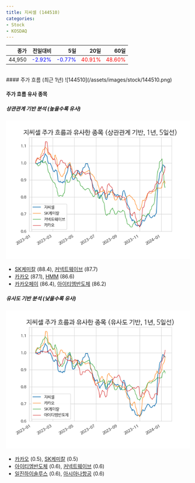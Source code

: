```yaml
---
title: 지씨셀 (144510)
categories:
- Stock
- KOSDAQ
---
```


|종가|전일대비|5일|20일|60일|
|---:|-------:|--:|---:|---:|
|44,950|<span style="color: blue">-2.92%</span>|<span style="color: blue">-0.77%</span>|<span style="color: red">40.91%</span>|<span style="color: red">48.60%</span>|

<!-- more -->
<br>
#### 주가 흐름 (최근 1년)
![144510](/assets/images/stock/144510.png)


#### 주가 흐름 유사 종목


##### 상관관계 기반 분석 (높을수록 유사)
![144510](/assets/images/stock/144510_corr.png)
- [SK케미칼](/285130/) (88.4), [커넥트웨이브](/119860/) (87.7)
- [카카오](/035720/) (87.1), [HMM](/011200/) (86.6)
- [카카오페이](/377300/) (86.4), [아이티엠반도체](/084850/) (86.2)


##### 유사도 기반 분석 (낮을수록 유사)	
![144510](/assets/images/stock/144510_sim.png)
- [카카오](/035720/) (0.5), [SK케미칼](/285130/) (0.5)
- [아이티엠반도체](/084850/) (0.6), [커넥트웨이브](/119860/) (0.6)
- [일진하이솔루스](/271940/) (0.6), [아시아나항공](/020560/) (0.6)